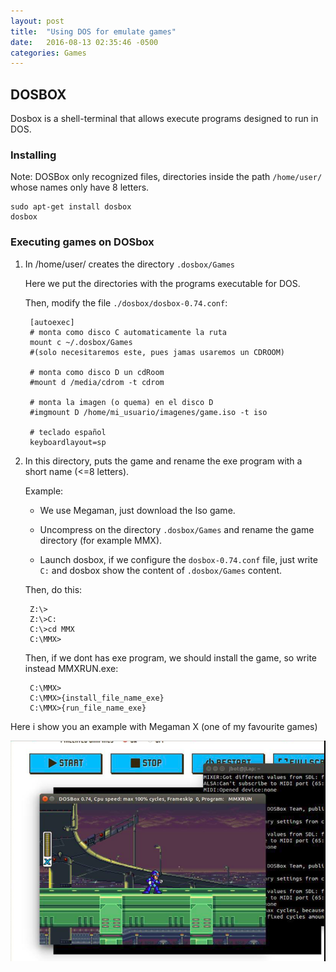 ```yaml
---
layout: post
title:  "Using DOS for emulate games"
date:   2016-08-13 02:35:46 -0500
categories: Games
---
```

## DOSBOX

Dosbox is a shell-terminal that allows execute programs designed to run in DOS.

### Installing

Note: DOSBox only recognized files, directories inside the path `/home/user/` whose names only have 8 letters.

    sudo apt-get install dosbox
    dosbox

### Executing games on DOSbox

1. In /home/user/ creates the directory `.dosbox/Games`

   Here we put the directories with the programs executable for DOS.

   Then, modify the file `./dosbox/dosbox-0.74.conf`:

        [autoexec]
        # monta como disco C automaticamente la ruta
        mount c ~/.dosbox/Games
        #(solo necesitaremos este, pues jamas usaremos un CDROOM)

        # monta como disco D un cdRoom
        #mount d /media/cdrom -t cdrom

        # monta la imagen (o quema) en el disco D
        #imgmount D /home/mi_usuario/imagenes/game.iso -t iso

        # teclado español
        keyboardlayout=sp

2. In this directory, puts the game and rename the exe program with a short name (<=8 letters).

    Example:

    * We use Megaman, just download the Iso game.

    * Uncompress on the directory `.dosbox/Games` and rename the game directory (for example MMX).

    * Launch dosbox, if we configure the `dosbox-0.74.conf` file, just write `C:` and dosbox show the content of `.dosbox/Games` content.

    Then, do this:

        Z:\>
        Z:\>C:
        C:\>cd MMX
        C:\MMX>

    Then, if we dont has exe program, we should install the game, so write instead MMXRUN.exe:

        C:\MMX>
        C:\MMX>{install_file_name_exe}
        C:\MMX>{run_file_name_exe}

Here i show you an example with Megaman X (one of my favourite games)

![DOS Example](/assets/games/dos_example.png)
